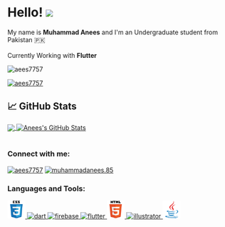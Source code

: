 # Hello! <img src="https://raw.githubusercontent.com/MartinHeinz/MartinHeinz/master/wave.gif" width="30px">


My name is **Muhammad Anees** and I'm an Undergraduate student from Pakistan 🇵🇰<br/>
<br/>
Currently Working with **Flutter**
<br/>
<p align="left"> <img src="https://komarev.com/ghpvc/?username=aees7757&label=Profile%20views&color=0e75b6&style=flat" alt="aees7757" /> </p>
<p align="left"> <a href="https://github.com/ryo-ma/github-profile-trophy"><img src="https://github-profile-trophy.vercel.app/?username=anees7757" alt="aees7757" /></a> </p>

## &#x1f4c8; GitHub Stats
<a href="https://github.com/Anees7757/Anees7757">
  <img align="center" src="https://github-readme-stats.vercel.app/api/top-langs/?username=Anees7757&hide=makefile&tex&title_color=ffffff&text_color=c9cacc&icon_color=2bbc8a&bg_color=1d1f21&langs_count=3" />
</a>
<a href="https://github.com/Anees7757/Anees7757">
  <img align="center" src="https://github-readme-stats.vercel.app/api?username=Anees7757&show_icons=true&line_height=27&count_private=true&title_color=ffffff&text_color=c9cacc&icon_color=2bbc8a&bg_color=1d1f21" alt="Anees's GitHub Stats" />
</a>
<br/>
<br/>


<h3 align="left">Connect with me:</h3>
<p align="left">
<a href="https://linkedin.com/in/aees7757" target="blank"><img align="center" src="https://raw.githubusercontent.com/rahuldkjain/github-profile-readme-generator/master/src/images/icons/Social/linked-in-alt.svg" alt="aees7757" height="30" width="40" /></a>
<a href="https://fb.com/muhammadanees.85" target="blank"><img align="center" src="https://raw.githubusercontent.com/rahuldkjain/github-profile-readme-generator/master/src/images/icons/Social/facebook.svg" alt="muhammadanees.85" height="30" width="40" /></a>
</p>

<h3 align="left">Languages and Tools:</h3>
<p align="left"> <a href="https://www.w3schools.com/css/" target="_blank"> <img src="https://raw.githubusercontent.com/devicons/devicon/master/icons/css3/css3-original-wordmark.svg" alt="css3" width="40" height="40"/> </a> <a href="https://dart.dev" target="_blank"> <img src="https://www.vectorlogo.zone/logos/dartlang/dartlang-icon.svg" alt="dart" width="40" height="40"/> </a> <a href="https://firebase.google.com/" target="_blank"> <img src="https://www.vectorlogo.zone/logos/firebase/firebase-icon.svg" alt="firebase" width="40" height="40"/> </a> <a href="https://flutter.dev" target="_blank"> <img src="https://www.vectorlogo.zone/logos/flutterio/flutterio-icon.svg" alt="flutter" width="40" height="40"/> </a> <a href="https://www.w3.org/html/" target="_blank"> <img src="https://raw.githubusercontent.com/devicons/devicon/master/icons/html5/html5-original-wordmark.svg" alt="html5" width="40" height="40"/> </a> <a href="https://www.adobe.com/in/products/illustrator.html" target="_blank"> <img src="https://www.vectorlogo.zone/logos/adobe_illustrator/adobe_illustrator-icon.svg" alt="illustrator" width="40" height="40"/> </a> <a href="https://www.java.com" target="_blank"> <img src="https://raw.githubusercontent.com/devicons/devicon/master/icons/java/java-original.svg" alt="java" width="40" height="40"/> </a> </p>
